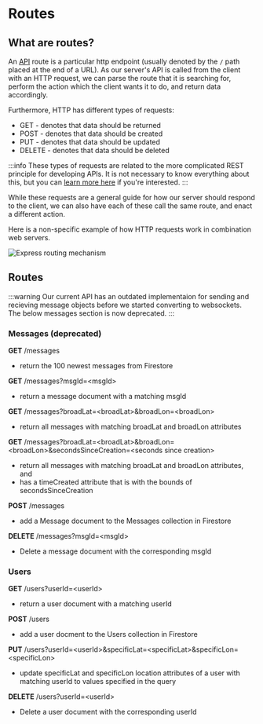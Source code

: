 # Routes

## What are routes?

An [API](https://en.wikipedia.org/wiki/API) route is a particular http endpoint (usually denoted by the `/` path placed at the end of a URL). 
As our server's API is called from the client with an HTTP request, we can parse the route that it is searching for, perform the action which the client wants it to do, and return data accordingly.

Furthermore, HTTP has different types of requests:
* GET - denotes that data should be returned
* POST - denotes that data should be created
* PUT - denotes that data should be updated
* DELETE - denotes that data should be deleted

:::info
These types of requests are related to the more complicated REST principle for developing APIs. It is not necessary to know everything about this, but you can [learn more here](https://en.wikipedia.org/wiki/REST) if you're interested.
:::

While these requests are a general guide for how our server should respond to the client, we can also have each of these call the same route, and enact a different action. 

Here is a non-specific example of how HTTP requests work in combination web servers.

![Express routing mechanism](/imgs/expressRoutingMechanism.jpg)


## Routes

:::warning
Our current API has an outdated implementaion for sending and recieving message objects before we started converting to websockets. The below messages section is now deprecated.
:::

### Messages (deprecated)

**GET** /messages

* return the 100 newest messages from Firestore

**GET** /messages?msgId=\<msgId\>

* return a message document with a matching msgId

**GET** /messages?broadLat=\<broadLat\>&broadLon=\<broadLon\>

* return all messages with matching broadLat and broadLon attributes

**GET** /messages?broadLat=\<broadLat\>&broadLon=\<broadLon\>&secondsSinceCreation=\<seconds since creation\>

* return all messages with matching broadLat and broadLon attributes, and
* has a timeCreated attribute that is with the bounds of secondsSinceCreation

**POST** /messages

* add a Message document to the Messages collection in Firestore

**DELETE** /messages?msgId=\<msgId\>

* Delete a message document with the corresponding msgId

### Users

**GET** /users?userId=\<userId\>

* return a user document with a matching userId

**POST** /users

* add a user docment to the Users collection in Firestore

**PUT** /users?userId=\<userId\>&specificLat=\<specificLat\>&specificLon=\<specificLon\>

*  update specificLat and specificLon location attributes of a user with matching userId to values specified in the query

**DELETE** /users?userId=\<userId\>

* Delete a user document with the corresponding userId
